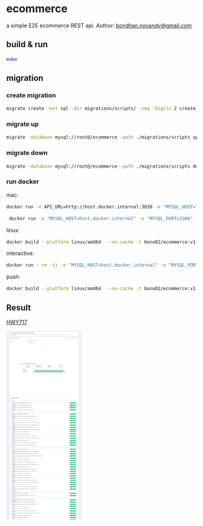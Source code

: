 # ecommerce

a simple E2E ecommerce REST api. Author: bondhan.novandy@gmail.com

## build & run
```bash
make
```

## migration
### create migration

```bash
migrate create -ext sql -dir migrations/scripts/ -seq -digits 2 create_table_order_details
```

### migrate up

```bash
migrate -database mysql://root@/ecommerce -path ./migrations/scripts up
```

### migrate down

```bash
migrate -database mysql://root@/ecommerce -path ./migrations/scripts down
```

### run docker

mac:
```bash
docker run -e API_URL=http://host.docker.internal:3030 -e "MYSQL_HOST=localhost" -e "MYSQL_PORT=3306" -e "MYSQL_USER=root" -e "MYSQL_DBNAME=ecommerce" -p 8080:3030 ecommerce:v1
```

```bash
 docker run -e "MYSQL_HOST=host.docker.internal" -e "MYSQL_PORT=3306" -e "MYSQL_USER=root" -e "MYSQL_DBNAME=ecommerce" -p 8080:3030 ecommerce:v1
```

linux:

```bash
docker build --platform linux/amd64  --no-cache -t bono02/ecommerce:v1-linux -f ./Dockerfile .
```

interactive:

```bash
docker run --rm -ti -e "MYSQL_HOST=host.docker.internal" -e "MYSQL_PORT=3306" -e "MYSQL_USER=root" -e "MYSQL_DBNAME=ecommerce" -p 8080:3030 ecommerce:v1 /bin/bash
```

push:

```bash
docker build --platform linux/amd64  --no-cache -t bono02/ecommerce:v1-linux -f ./Dockerfile .  &&  docker push bono02/ecommerce:v1-linux
```

## Result
[HWY717](https://devcode.gethired.id/job/HWY717)

<a href="/docs/screenshots/devcode-gethired-id-job-HWY717.jpg"><img src="./docs/screenshots/devcode-gethired-id-job-HWY717.jpg" height="500" width="200">
